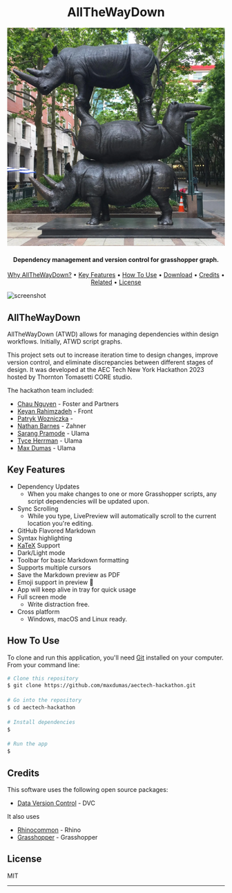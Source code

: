 





<h1 align="center">
  <br>
  AllTheWayDown
  <br>
</h1>

![image](https://github.com/maxdumas/aectech-hackathon/blob/main/Static/rhino-sculpture-brooklyn.webp)

<h4 align="center">Dependency management and version control for grasshopper graph.</h4>

<p align="center">
  <a href="#why">Why AllTheWayDown?</a> •
  <a href="#key-features">Key Features</a> •
  <a href="#how-to-use">How To Use</a> •
  <a href="#download">Download</a> •
  <a href="#credits">Credits</a> •
  <a href="#related">Related</a> •
  <a href="#license">License</a>
</p>

![screenshot](https://raw.githubusercontent.com/amitmerchant1990/electron-markdownify/master/app/img/markdownify.gif)

## AllTheWayDown

AllTheWayDown (ATWD) allows for managing dependencies within design workflows. Initially, ATWD script graphs.  

This project sets out to increase iteration time to design changes, improve version control, and eliminate discrepancies between different stages of design. It was developed at the AEC Tech New York Hackathon 2023 hosted by Thornton Tomasetti CORE studio.

The hackathon team included:
- [Chau Nguyen]() - Foster and Partners
- [Keyan Rahimzadeh]() - Front
- [Patryk Wozniczka]() - 
- [Nathan Barnes](https://www.azahner.com/) - Zahner
- [Sarang Pramode](https://ulama.tech) - Ulama
- [Tyce Herrman](https://ulama.tech) - Ulama
- [Max Dumas](https://ulama.tech) - Ulama

## Key Features

* Dependency Updates
  - When you make changes to one or more Grasshopper scripts, any script dependencies will be updated upon.
* Sync Scrolling
  - While you type, LivePreview will automatically scroll to the current location you're editing.
* GitHub Flavored Markdown  
* Syntax highlighting
* [KaTeX](https://khan.github.io/KaTeX/) Support
* Dark/Light mode
* Toolbar for basic Markdown formatting
* Supports multiple cursors
* Save the Markdown preview as PDF
* Emoji support in preview :tada:
* App will keep alive in tray for quick usage
* Full screen mode
  - Write distraction free.
* Cross platform
  - Windows, macOS and Linux ready.

## How To Use

To clone and run this application, you'll need [Git](https://git-scm.com) installed on your computer. From your command line:

```bash
# Clone this repository
$ git clone https://github.com/maxdumas/aectech-hackathon.git

# Go into the repository
$ cd aectech-hackathon

# Install dependencies
$ 

# Run the app
$ 
```







## Credits

This software uses the following open source packages:

- [Data Version Control](https://dvc.org/) - DVC

It also uses

- [Rhinocommon]() - Rhino
- [Grasshopper]() - Grasshopper




## License

MIT

---


